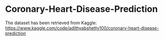 # Coronary-Heart-Disease-Prediction
The dataset has been retrieved from Kaggle:
https://www.kaggle.com/code/adithyabshetty100/coronary-heart-disease-prediction


